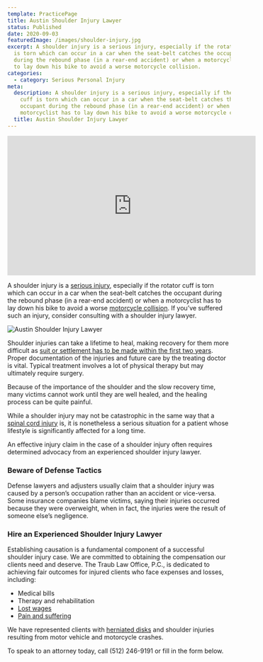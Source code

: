 ```yaml
---
template: PracticePage
title: Austin Shoulder Injury Lawyer
status: Published
date: 2020-09-03
featuredImage: /images/shoulder-injury.jpg
excerpt: A shoulder injury is a serious injury, especially if the rotator cuff
  is torn which can occur in a car when the seat-belt catches the occupant
  during the rebound phase (in a rear-end accident) or when a motorcyclist has
  to lay down his bike to avoid a worse motorcycle collision.
categories:
  - category: Serious Personal Injury
meta:
  description: A shoulder injury is a serious injury, especially if the rotator
    cuff is torn which can occur in a car when the seat-belt catches the
    occupant during the rebound phase (in a rear-end accident) or when a
    motorcyclist has to lay down his bike to avoid a worse motorcycle collision.
  title: Austin Shoulder Injury Lawyer
---
```



<iframe width="560" height="315" src="https://www.youtube.com/embed/DtBG9pk73Ec" frameborder="0" allow="accelerometer; autoplay; encrypted-media; gyroscope; picture-in-picture" allowfullscreen></iframe>



<!--StartFragment-->

A shoulder injury is a [serious injury](https://www.austinaccidentlawyer.com/practice-areas/serious-personal-injury/), especially if the rotator cuff is torn which can occur in a car when the seat-belt catches the occupant during the rebound phase (in a rear-end accident) or when a motorcyclist has to lay down his bike to avoid a worse [motorcycle collision](https://www.austinaccidentlawyer.com/practice-areas/motorcycle-accident-attorney/). If you’ve suffered such an injury, consider consulting with a shoulder injury lawyer.

<!--EndFragment-->

![Austin Shoulder Injury Lawyer](/images/shoulder-bone.jpg)

<!--StartFragment-->

Shoulder injuries can take a lifetime to heal, making recovery for them more difficult as [suit or settlement has to be made within the first two years](https://www.austinaccidentlawyer.com/faq/statute-limitations-texas/). Proper documentation of the injuries and future care by the treating doctor is vital. Typical treatment involves a lot of physical therapy but may ultimately require surgery.

Because of the importance of the shoulder and the slow recovery time, many victims cannot work until they are well healed, and the healing process can be quite painful.

While a shoulder injury may not be catastrophic in the same way that a [spinal cord injury](https://www.austinaccidentlawyer.com/practice-areas/austin-spinal-cord-injury-lawyers/) is, it is nonetheless a serious situation for a patient whose lifestyle is significantly affected for a long time.

An effective injury claim in the case of a shoulder injury often requires determined advocacy from an experienced shoulder injury lawyer.

### Beware of Defense Tactics

Defense lawyers and adjusters usually claim that a shoulder injury was caused by a person’s occupation rather than an accident or vice-versa. Some insurance companies blame victims, saying their injuries occurred because they were overweight, when in fact, the injuries were the result of someone else’s negligence.

### Hire an Experienced Shoulder Injury Lawyer

Establishing causation is a fundamental component of a successful shoulder injury case. We are committed to obtaining the compensation our clients need and deserve. The Traub Law Office, P.C., is dedicated to achieving fair outcomes for injured clients who face expenses and losses, including:

* Medical bills
* Therapy and rehabilitation
* [Lost wages](https://www.austinaccidentlawyer.com/lost-wages-due-to-an-injury/)
* [Pain and suffering](https://www.austinaccidentlawyer.com/faq/pain-and-suffering/)

We have represented clients with [herniated disks](https://www.austinaccidentlawyer.com/practice-areas/herniated-disk/) and shoulder injuries resulting from motor vehicle and motorcycle crashes.

To speak to an attorney today, call (512) 246-9191 or fill in the form below.

<!--EndFragment-->